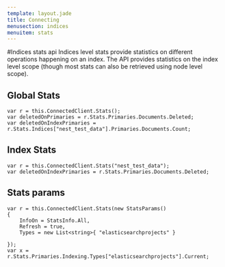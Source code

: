 ```yaml
---
template: layout.jade
title: Connecting
menusection: indices
menuitem: stats
---
```



#Indices stats api
Indices level stats provide statistics on different operations happening on an index. The API provides statistics on the index level scope (though most stats can also be retrieved using node level scope).

## Global Stats

	var r = this.ConnectedClient.Stats();
	var deletedOnPrimaries = r.Stats.Primaries.Documents.Deleted;
	var deletedOnIndexPrimaries = r.Stats.Indices["nest_test_data"].Primaries.Documents.Count;


## Index Stats

	var r = this.ConnectedClient.Stats("nest_test_data");
	var deletedOnIndexPrimaries = r.Stats.Primaries.Documents.Deleted;


## Stats params

	var r = this.ConnectedClient.Stats(new StatsParams()
	{
		InfoOn = StatsInfo.All,
		Refresh = true,
		Types = new List<string>{ "elasticsearchprojects" }

	});
	var x = r.Stats.Primaries.Indexing.Types["elasticsearchprojects"].Current;

